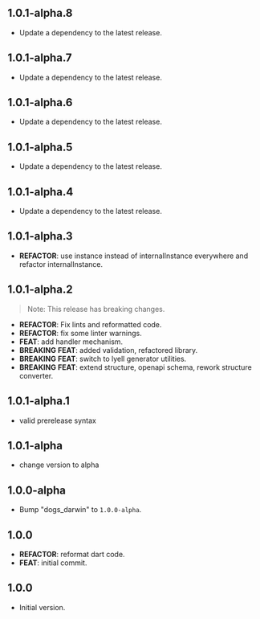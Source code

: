 ## 1.0.1-alpha.8

 - Update a dependency to the latest release.

## 1.0.1-alpha.7

 - Update a dependency to the latest release.

## 1.0.1-alpha.6

 - Update a dependency to the latest release.

## 1.0.1-alpha.5

 - Update a dependency to the latest release.

## 1.0.1-alpha.4

 - Update a dependency to the latest release.

## 1.0.1-alpha.3

 - **REFACTOR**: use instance instead of internalInstance everywhere and refactor internalInstance.

## 1.0.1-alpha.2

> Note: This release has breaking changes.

 - **REFACTOR**: Fix lints and reformatted code.
 - **REFACTOR**: fix some linter warnings.
 - **FEAT**: add handler mechanism.
 - **BREAKING** **FEAT**: added validation, refactored library.
 - **BREAKING** **FEAT**: switch to lyell generator utilities.
 - **BREAKING** **FEAT**: extend structure, openapi schema, rework structure converter.

## 1.0.1-alpha.1

 - valid prerelease syntax

## 1.0.1-alpha

 - change version to alpha

## 1.0.0-alpha

 - Bump "dogs_darwin" to `1.0.0-alpha`.

## 1.0.0

 - **REFACTOR**: reformat dart code.
 - **FEAT**: initial commit.

## 1.0.0

- Initial version.
